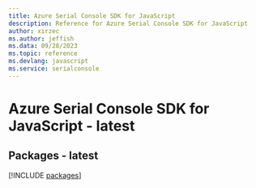 ```yaml
---
title: Azure Serial Console SDK for JavaScript
description: Reference for Azure Serial Console SDK for JavaScript
author: xirzec
ms.author: jeffish
ms.data: 09/28/2023
ms.topic: reference
ms.devlang: javascript
ms.service: serialconsole
---
```

# Azure Serial Console SDK for JavaScript - latest
## Packages - latest
[!INCLUDE [packages](serial-console-index.md)]